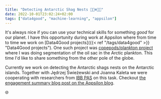 ```yaml
---
title: "Detecting Antarctic Shag Nests 🐧🐻‍❄️🇦🇶"
date: 2022-10-01T23:02:24+02:00
tags: ["data4good", "machine-learning", "appsilon"]
---
```


It's always nice if you can use your technical skills for something _good_ for our planet.
I have this opportunity during work at Appsilon where from time to time we work on [Data4Good projects]({{< ref "/tags/data4good" >}} "Data4Good projects").
One such project was [copepods/plankton project](posts/copepods-blogpost.md) where I was doing segmentation of the oil sac in the Arctic plankton.
This time I'd like to share something from the other pole of the globe.

Currently we work on detecting the Antarctic shags nests on the Antarctic islands.
Together with Jędrzej Świeżewski and Joanna Kaleta we were cooperating with researchers from [IBB PAS](https://ibb.edu.pl/en/laboratory/robert-bialik/) on this task.
Checkout [the engagement summary blog post on the Appsilon blog](https://appsilon.com/yolo-counting-nests-antarctic-birds/).

<!--more-->
🌐
